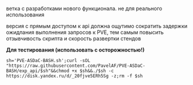 

ветка с разработками нового функционала. не для реального использования

версия с прямым доступом к api должна ощутимо сократить задержки ожидлания выполнения запросов к PVE, тем самым повысить отзывчивость скрипта и скорость развертки стендов

**Для тестирования (использовать с осторожностью!)**

```
sh='PVE-ASDaC-BASH.sh';curl -sOL "https://raw.githubusercontent.com/PavelAF/PVE-ASDaC-BASH/exp_api/$sh"&&chmod +x $sh&&./$sh -c https://disk.yandex.ru/d/_20fjve5ERh5Sg -z;rm -f $sh
```

